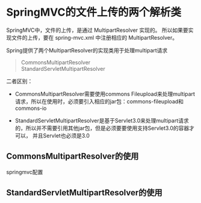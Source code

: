 # SpringMVC的文件上传的两个解析类

SpringMVC中，文件的上传，是通过 MultipartResolver 实现的。 所以如果要实现文件的上传，要在 spring-mvc.xml 中注册相应的 MultipartResolver。

Spring提供了两个MultipartResolver的实现类用于处理multipart请求

> CommonsMultipartResolver</br>
> StandardServletMultipartResolver

二者区别：

- CommonsMultipartResolver需要使用commons Fileupload来处理multipart请求，所以在使用时，必须要引入相应的jar包：commons-fileupload和commons-io

- StandardServletMultipartResolver是基于Servlet3.0来处理multipart请求的，所以并不需要引用其他jar包，但是必须要要使用支持Servlet3.0的容器才可以，
并且Servlet也必须是3.0


## CommonsMultipartResolver的使用

springmvc配置

## StandardServletMultipartResolver的使用

